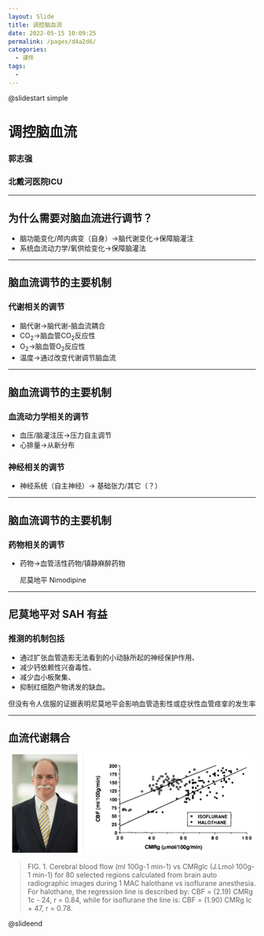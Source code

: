 ```yaml
---
layout: Slide
title: 调控脑血流
date: 2022-05-15 10:09:25
permalink: /pages/d4a2d6/
categories: 
  - 课件
tags: 
  - 
---
```






@slidestart simple



# 调控脑血流

### 郭志强

### 北戴河医院ICU

---

## 为什么需要对脑血流进行调节？

- 脑功能变化/颅内病变（自身）→脑代谢变化→保障脑灌注
- 系统血流动力学/氧供给变化→保障脑灌法

---

## 脑血流调节的主要机制

### 代谢相关的调节

- 脑代谢→脑代谢-脑血流耦合
- CO<sub>2</sub>→脑血管CO<sub>2</sub>反应性
- O<sub>2</sub>→脑血管O<sub>2</sub>反应性
- 温度→通过改变代谢调节脑血流

---

## 脑血流调节的主要机制

### 血流动力学相关的调节

- 血压/脑灌注压→压力自主调节
- 心排量→从新分布

### 神经相关的调节

- 神经系统（自主神经）→ 基础张力/其它（？）

---

## 脑血流调节的主要机制

### 药物相关的调节

- 药物→血管活性药物/镇静麻醉药物  

    尼莫地平 Nimodipine

---

## 尼莫地平对 SAH 有益

### 推测的机制包括

- 通过扩张血管造影无法看到的小动脉所起的神经保护作用、
- 减少钙依赖性兴奋毒性、
- 减少血小板聚集、
- 抑制红细胞产物诱发的缺血。

但没有令人信服的证据表明尼莫地平会影响血管造影性或症状性血管痉挛的发生率

---

## 血流代谢耦合

![image-20220515093113746](/img/image-20220515093113746-16525782766406.png)

> FIG. 1. Cerebral blood flow (ml 100g-1 min-1) vs CMRglc (J.Lmol·100g-1 min-1) for 80 selected regions calculated from brain auto radiographic images during 1 MAC halothane vs isoflurane anesthesia. For halothane, the regression line is described by: CBF = (2.19) CMRg 1c - 24, r = 0.84, while for isoflurane the line is: CBF = (1.90) CMRg lc + 47, r = 0.78.

@slideend



